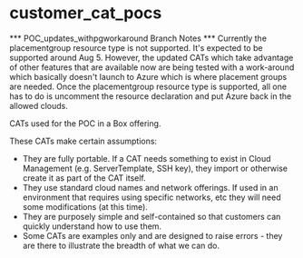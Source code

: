 # customer_cat_pocs

*** POC_updates_withpgworkaround Branch Notes ***
Currently the placementgroup resource type is not supported. 
It's expected to be supported around Aug 5.
However, the updated CATs which take advantage of other features that are available now 
are being tested with a work-around which basically doesn't launch to Azure
which is where placement groups are needed.
Once the placementgroup resource type is supported, all one has to do is uncomment the resource declaration and
put Azure back in the allowed clouds.

CATs used for the POC in a Box offering.

These CATs make certain assumptions:
- They are fully portable. If a CAT needs something to exist in Cloud Management (e.g. ServerTemplate, SSH key), they import or otherwise create it as part of the CAT itself.
- They use standard cloud names and network offerings. If used in an environment that requires using specific networks, etc they will need some modifications (at this time).
- They are purposely simple and self-contained so that customers can quickly understand how to use them.
- Some CATs are examples only and are designed to raise errors - they are there to illustrate the breadth of what we can do.


